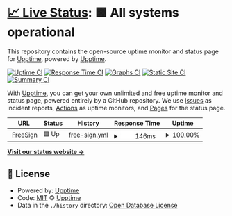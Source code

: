 # [📈 Live Status](https://demo.upptime.js.org): <!--live status--> **🟩 All systems operational**

This repository contains the open-source uptime monitor and status page for [Upptime](https://upptime.js.org), powered by [Upptime](https://github.com/upptime/upptime).

[![Uptime CI](https://github.com/upptime/upptime/workflows/Uptime%20CI/badge.svg)](https://github.com/upptime/upptime/actions?query=workflow%3A%22Uptime+CI%22)
[![Response Time CI](https://github.com/upptime/upptime/workflows/Response%20Time%20CI/badge.svg)](https://github.com/upptime/upptime/actions?query=workflow%3A%22Response+Time+CI%22)
[![Graphs CI](https://github.com/upptime/upptime/workflows/Graphs%20CI/badge.svg)](https://github.com/upptime/upptime/actions?query=workflow%3A%22Graphs+CI%22)
[![Static Site CI](https://github.com/upptime/upptime/workflows/Static%20Site%20CI/badge.svg)](https://github.com/upptime/upptime/actions?query=workflow%3A%22Static+Site+CI%22)
[![Summary CI](https://github.com/upptime/upptime/workflows/Summary%20CI/badge.svg)](https://github.com/upptime/upptime/actions?query=workflow%3A%22Summary+CI%22)

With [Upptime](https://upptime.js.org), you can get your own unlimited and free uptime monitor and status page, powered entirely by a GitHub repository. We use [Issues](https://github.com/upptime/upptime/issues) as incident reports, [Actions](https://github.com/upptime/upptime/actions) as uptime monitors, and [Pages](https://demo.upptime.js.org) for the status page.

<!--start: status pages-->
<!-- This summary is generated by Upptime (https://github.com/upptime/upptime) -->
<!-- Do not edit this manually, your changes will be overwritten -->
<!-- prettier-ignore -->
| URL | Status | History | Response Time | Uptime |
| --- | ------ | ------- | ------------- | ------ |
| <img alt="" src="https://icons.duckduckgo.com/ip3/signpdfonline.com.ico" height="13"> [FreeSign](https://signpdfonline.com/rest/status) | 🟩 Up | [free-sign.yml](https://github.com/freesignapp/status/commits/HEAD/history/free-sign.yml) | <details><summary><img alt="Response time graph" src="./graphs/free-sign/response-time-week.png" height="20"> 146ms</summary><br><a href="https://upptime.github.io/upptime/history/free-sign"><img alt="Response time 133" src="https://img.shields.io/endpoint?url=https%3A%2F%2Fraw.githubusercontent.com%2Ffreesignapp%2Fstatus%2FHEAD%2Fapi%2Ffree-sign%2Fresponse-time.json"></a><br><a href="https://upptime.github.io/upptime/history/free-sign"><img alt="24-hour response time 128" src="https://img.shields.io/endpoint?url=https%3A%2F%2Fraw.githubusercontent.com%2Ffreesignapp%2Fstatus%2FHEAD%2Fapi%2Ffree-sign%2Fresponse-time-day.json"></a><br><a href="https://upptime.github.io/upptime/history/free-sign"><img alt="7-day response time 146" src="https://img.shields.io/endpoint?url=https%3A%2F%2Fraw.githubusercontent.com%2Ffreesignapp%2Fstatus%2FHEAD%2Fapi%2Ffree-sign%2Fresponse-time-week.json"></a><br><a href="https://upptime.github.io/upptime/history/free-sign"><img alt="30-day response time 133" src="https://img.shields.io/endpoint?url=https%3A%2F%2Fraw.githubusercontent.com%2Ffreesignapp%2Fstatus%2FHEAD%2Fapi%2Ffree-sign%2Fresponse-time-month.json"></a><br><a href="https://upptime.github.io/upptime/history/free-sign"><img alt="1-year response time 133" src="https://img.shields.io/endpoint?url=https%3A%2F%2Fraw.githubusercontent.com%2Ffreesignapp%2Fstatus%2FHEAD%2Fapi%2Ffree-sign%2Fresponse-time-year.json"></a></details> | <details><summary><a href="https://upptime.github.io/upptime/history/free-sign">100.00%</a></summary><a href="https://upptime.github.io/upptime/history/free-sign"><img alt="All-time uptime 100.00%" src="https://img.shields.io/endpoint?url=https%3A%2F%2Fraw.githubusercontent.com%2Ffreesignapp%2Fstatus%2FHEAD%2Fapi%2Ffree-sign%2Fuptime.json"></a><br><a href="https://upptime.github.io/upptime/history/free-sign"><img alt="24-hour uptime 100.00%" src="https://img.shields.io/endpoint?url=https%3A%2F%2Fraw.githubusercontent.com%2Ffreesignapp%2Fstatus%2FHEAD%2Fapi%2Ffree-sign%2Fuptime-day.json"></a><br><a href="https://upptime.github.io/upptime/history/free-sign"><img alt="7-day uptime 100.00%" src="https://img.shields.io/endpoint?url=https%3A%2F%2Fraw.githubusercontent.com%2Ffreesignapp%2Fstatus%2FHEAD%2Fapi%2Ffree-sign%2Fuptime-week.json"></a><br><a href="https://upptime.github.io/upptime/history/free-sign"><img alt="30-day uptime 100.00%" src="https://img.shields.io/endpoint?url=https%3A%2F%2Fraw.githubusercontent.com%2Ffreesignapp%2Fstatus%2FHEAD%2Fapi%2Ffree-sign%2Fuptime-month.json"></a><br><a href="https://upptime.github.io/upptime/history/free-sign"><img alt="1-year uptime 100.00%" src="https://img.shields.io/endpoint?url=https%3A%2F%2Fraw.githubusercontent.com%2Ffreesignapp%2Fstatus%2FHEAD%2Fapi%2Ffree-sign%2Fuptime-year.json"></a></details>

<!--end: status pages-->

[**Visit our status website →**](https://demo.upptime.js.org)

## 📄 License

- Powered by: [Upptime](https://github.com/upptime/upptime)
- Code: [MIT](./LICENSE) © [Upptime](https://upptime.js.org)
- Data in the `./history` directory: [Open Database License](https://opendatacommons.org/licenses/odbl/1-0/)
